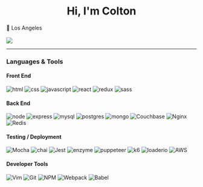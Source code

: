 <h1 align='center'>Hi, I'm Colton</h1>


:round_pushpin: Los Angeles <br><br>
<a href="http://www.linkedin.com/in/coltonmedlin"><img src="https://img.shields.io/badge/LinkedIn-0077B5?style=for-the-badge&logo=linkedin&logoColor=white"/></a>

********************

### Languages & Tools

#### Front End
![html](https://img.shields.io/badge/HTML5-E34F26?style=for-the-badge&logo=html5&logoColor=white) ![css](https://img.shields.io/badge/CSS-239120?&style=for-the-badge&logo=css3&logoColor=white) ![javascript](https://img.shields.io/badge/JavaScript-F7DF1E?style=for-the-badge&logo=javascript&logoColor=black) ![react](https://img.shields.io/badge/React-20232A?style=for-the-badge&logo=react&logoColor=61DAFB) ![redux](https://img.shields.io/badge/Redux-593D88?style=for-the-badge&logo=redux&logoColor=white) ![sass](https://img.shields.io/badge/Sass-CC6699?style=for-the-badge&logo=sass&logoColor=white)

#### Back End
![node](https://img.shields.io/badge/Node.js-43853D?style=for-the-badge&logo=node.js&logoColor=white) ![express](https://img.shields.io/badge/Express.js-404D59?style=for-the-badge) ![mysql](https://img.shields.io/badge/MySQL-00000F?style=for-the-badge&logo=mysql&logoColor=white) ![postgres](https://img.shields.io/badge/PostgreSQL-316192?style=for-the-badge&logo=postgresql&logoColor=white) ![mongo](https://img.shields.io/badge/MongoDB-4EA94B?style=for-the-badge&logo=mongodb&logoColor=white) ![Couchbase](https://img.shields.io/badge/Couchbase-EA2328?style=for-the-badge&logo=couchbase&logoColor=white) ![Nginx](https://img.shields.io/badge/nginx-%23009639.svg?style=for-the-badge&logo=nginx&logoColor=white) ![Redis](https://img.shields.io/badge/redis-%23DD0031.svg?style=for-the-badge&logo=redis&logoColor=white)

#### Testing / Deployment
![Mocha](https://img.shields.io/badge/-mocha-%238D6748?style=for-the-badge&logo=mocha&logoColor=white) ![chai](https://img.shields.io/badge/Chai.js-yellowgreen?style=for-the-badge&logo=chai) ![Jest](https://img.shields.io/badge/-jest-%23C21325?style=for-the-badge&logo=jest&logoColor=white) ![enzyme](https://img.shields.io/badge/Enzyme-red?style=for-the-badge&logo=enzyme) ![puppeteer](https://img.shields.io/badge/puppeteer-gray?style=for-the-badge&logo=puppeteer&logoColor=white) ![k6](https://img.shields.io/badge/k6-brightgreen?style=for-the-badge&logo=k6) ![loaderio](https://img.shields.io/badge/loader.io-blue?style=for-the-badge&logo=loaderio) ![AWS](https://img.shields.io/badge/AWS-%23FF9900.svg?style=for-the-badge&logo=amazon-aws&logoColor=white) 

#### Developer Tools
![Vim](https://img.shields.io/badge/VIM-%2311AB00.svg?style=for-the-badge&logo=vim&logoColor=white) ![Git](https://img.shields.io/badge/git-%23F05033.svg?style=for-the-badge&logo=git&logoColor=white) ![NPM](https://img.shields.io/badge/NPM-%23000000.svg?style=for-the-badge&logo=npm&logoColor=white) ![Webpack](https://img.shields.io/badge/webpack-%238DD6F9.svg?style=for-the-badge&logo=webpack&logoColor=black) ![Babel](https://img.shields.io/badge/Babel-F9DC3e?style=for-the-badge&logo=babel&logoColor=black) 

